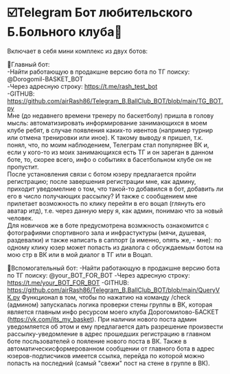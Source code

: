 # ☑️Telegram Бот любительского Б.Больного клуба🏀 
Включает в себя мини комплекс из двух ботов: 

📡Главный бот:  
-Найти работающую в продакшне версию бота по ТГ поиску: @Dorogomil-BASKET_BOT\
-Через адресную строку: https://t.me/rash_test_bot \
-GITHUB: https://github.com/airRash86/Telegram_B.BallClub_BOT/blob/main/TG_BOT.py  
Мне (до недавнего времени тренеру по баскетболу) пришла в голову мысль:  автоматизировать информирование занимающихся в моем клубе ребят, в случае появления каких-то ивентов (например турнир или отмена тренировки или иное). К такому выводу я пришел, т.к. понял, что, по моим наблюдением, Телеграм стал популярнее ВК и, если у кого-то из моих занимающихся есть ТГ  и он зареган в данном боте, то, скорее всего, инфо о событиях в басетбольном клубе он не пропустит.  
После установления связи с ботом юзеру предлагается пройти регистрацию;   после завершения регистрации мне, как админу, приходит уведомелние о том, что такой-то добавился в бот,  добавить ли его в число получающих рассылку? И также с сообщением мне прилетает возможность по клику перейти в его воцап (глянуть его аватар итд), т.е. через данную меру я, как админ, понимаю что за новый человек.  
Для новичков же в боте предусмотрена возмжность ознакомится с фотографиями спортивного зала и инфрастуктуры (мячи, душевая, раздевалки) и также написать в саппорт (а именно, опять же, - мне): по одному клику юзер может попасть из диалога с обсуждаемым ботом  на мою стр в ВК или в мой диалог в ТГ или в Воцап.  


📡Вспомогательный бот:
-Найти работающую в продакшне версию бота по ТГ поиску: @your_BOT_FOR_BOT
-Через адресную строку: https://t.me/your_BOT_FOR_BOT
-GITHUB: https://github.com/airRash86/Telegram_B.BallClub_BOT/blob/main/QueryVK.py
Функционал в том, чтобы по нажатию на команду /check (админом) запускалась логика проверки стены группы в ВК, которая 
является главным инфо ресурсом моего клуба Дорогомилово-БАСКЕТ (https://vk.com/its_my_basket).
При наличии нового поста админ уведомляется об этом и ему предлагается дать разрешение произвести  рассылку-уведомление в адрес
прошедших регистрацию в главном боте посльзователей о пояление нового поста в ВК. Также в автоматическисформерованном сообщении от главного бота
в адрес юзеров-подписчиков имеется ссылка, перейда по которой можно попасть на последний (самый "свежи" пост на стене в группе в ВК).


